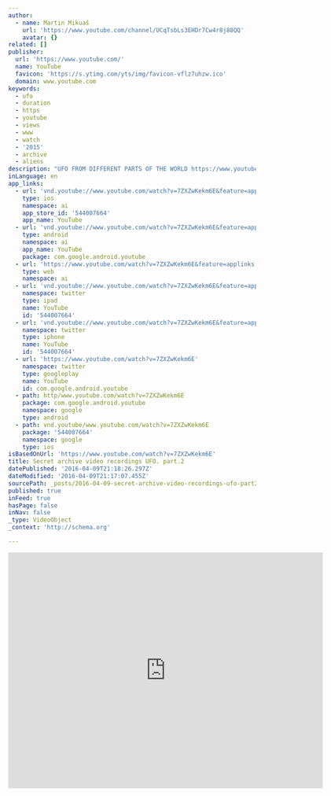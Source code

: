 ```yaml
---
author:
  - name: Martin Mikuaš
    url: 'https://www.youtube.com/channel/UCqTsbLs3EHDr7Cw4r8j88QQ'
    avatar: {}
related: []
publisher:
  url: 'https://www.youtube.com/'
  name: YouTube
  favicon: 'https://s.ytimg.com/yts/img/favicon-vflz7uhzw.ico'
  domain: www.youtube.com
keywords:
  - ufo
  - duration
  - https
  - youtube
  - views
  - www
  - watch
  - '2015'
  - archive
  - aliens
description: "UFO FROM DIFFERENT PARTS OF THE WORLD https://www.youtube.com/watch?v=eSZ6mQp-eoo https://www.youtube.com/watch?v=-qSCVfBZa0M UFO photos from around the world https://www.youtube.com/watch?v=YMlPDMoHu_g https://www.youtube.com/watch?v=eSZ6mQp-eoo&feature=share https://www.youtube.com/watch?v=-qSCVfBZa0M Mysterious sounds appearing all around the planet https://sites.google.com/.../sun-.../spolok-praktickych-mystikov https://www.youtube.com/watch?v=HKzJoE9gsnQ https://www.youtube.com/watch?v=TjWPo8IxOME Something very strange is going on in recent years in the atmosphere on the planet Whether it comes to aliens, changes in the earth's core or CHEMTRAILS, HAARP?"
inLanguage: en
app_links:
  - url: 'vnd.youtube://www.youtube.com/watch?v=7ZXZwKekm6E&feature=applinks'
    type: ios
    namespace: ai
    app_store_id: '544007664'
    app_name: YouTube
  - url: 'vnd.youtube://www.youtube.com/watch?v=7ZXZwKekm6E&feature=applinks'
    type: android
    namespace: ai
    app_name: YouTube
    package: com.google.android.youtube
  - url: 'https://www.youtube.com/watch?v=7ZXZwKekm6E&feature=applinks'
    type: web
    namespace: ai
  - url: 'vnd.youtube://www.youtube.com/watch?v=7ZXZwKekm6E&feature=applinks'
    namespace: twitter
    type: ipad
    name: YouTube
    id: '544007664'
  - url: 'vnd.youtube://www.youtube.com/watch?v=7ZXZwKekm6E&feature=applinks'
    namespace: twitter
    type: iphone
    name: YouTube
    id: '544007664'
  - url: 'https://www.youtube.com/watch?v=7ZXZwKekm6E'
    namespace: twitter
    type: googleplay
    name: YouTube
    id: com.google.android.youtube
  - path: http/www.youtube.com/watch?v=7ZXZwKekm6E
    package: com.google.android.youtube
    namespace: google
    type: android
  - path: vnd.youtube/www.youtube.com/watch?v=7ZXZwKekm6E
    package: '544007664'
    namespace: google
    type: ios
isBasedOnUrl: 'https://www.youtube.com/watch?v=7ZXZwKekm6E'
title: Secret archive video recordings UFO. part.2
datePublished: '2016-04-09T21:18:26.297Z'
dateModified: '2016-04-09T21:17:07.455Z'
sourcePath: _posts/2016-04-09-secret-archive-video-recordings-ufo-part2.md
published: true
inFeed: true
hasPage: false
inNav: false
_type: VideoObject
_context: 'http://schema.org'

---
```

<iframe src="https://cdn.embedly.com/widgets/media.html?src=https%3A%2F%2Fwww.youtube.com%2Fembed%2F7ZXZwKekm6E%3Ffeature%3Doembed&amp;url=https%3A%2F%2Fwww.youtube.com%2Fwatch%3Fv%3D7ZXZwKekm6E&amp;image=https%3A%2F%2Fi.ytimg.com%2Fvi%2F7ZXZwKekm6E%2Fhqdefault.jpg&amp;key=b7d04c9b404c499eba89ee7072e1c4f7&amp;type=text%2Fhtml&amp;schema=youtube" width="640" height="480" scrolling="no" frameborder="0" allowfullscreen="allowfullscreen" style=""></iframe>